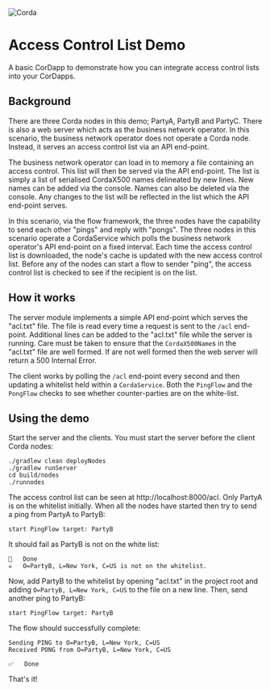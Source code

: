 ![Corda](https://www.corda.net/wp-content/uploads/2016/11/fg005_corda_b.png)

# Access Control List Demo

A basic CorDapp to demonstrate how you can integrate access control
lists into your CorDapps.

## Background

There are three Corda nodes in this demo; PartyA, PartyB and PartyC.
There is also a web server which acts as the business network operator.
In this scenario, the business network operator does not operate a Corda
node. Instead, it serves an access control list via an API end-point.

The business network operator can load in to memory a file containing an
access control. This list will then be served via the API end-point. The
list is simply a list of serialised CordaX500 names delineated by new
lines. New names can be added via the console. Names can also be deleted
via the console. Any changes to the list will be reflected in the list
which the API end-point serves.

In this scenario, via the flow framework, the three nodes have the
capability to send each other "pings" and reply with "pongs". The three
nodes in this scenario operate a CordaService which polls the business
network operator's API end-point on a fixed interval. Each time the
access control list is downloaded, the node's cache is updated with the
new access control list. Before any of the nodes can start a flow to
sender "ping", the access control list is checked to see if the
recipient is on the list.

## How it works

The server module implements a simple API end-point which serves the
"acl.txt" file. The file is read every time a request is sent to the
`/acl` end-point. Additional lines can be added to the "acl.txt" file
while the server is running. Care must be taken to ensure that the
`CordaX500Name`s in the "acl.txt" file are well formed. If are not well
formed then the web server will return a 500 Internal Error.

The client works by polling the `/acl` end-point every second and then
updating a whitelist held within a `CordaService`. Both the `PingFlow`
and the `PongFlow` checks to see whether counter-parties are on the
white-list.

## Using the demo

Start the server and the clients. You must start the server before the
client Corda nodes:

    ./gradlew clean deployNodes
    ./gradlew runServer
    cd build/nodes
    ./runnodes

The access control list can be seen at http://localhost:8000/acl. Only
PartyA is on the whitelist initially. When all the nodes have started
then try to send a ping from PartyA to PartyB:

    start PingFlow target: PartyB

It should fail as PartyB is not on the white list:

    🚫   Done
    ☠   O=PartyB, L=New York, C=US is not on the whitelist.

Now, add PartyB to the whitelist by opening "acl.txt" in the project
root and adding `O=PartyB, L=New York, C=US` to the file on a new line.
Then, send another ping to PartyB:

    start PingFlow target: PartyB

The flow should successfully complete:

    Sending PING to O=PartyB, L=New York, C=US
    Received PONG from O=PartyB, L=New York, C=US

    ✅   Done

That's it!

